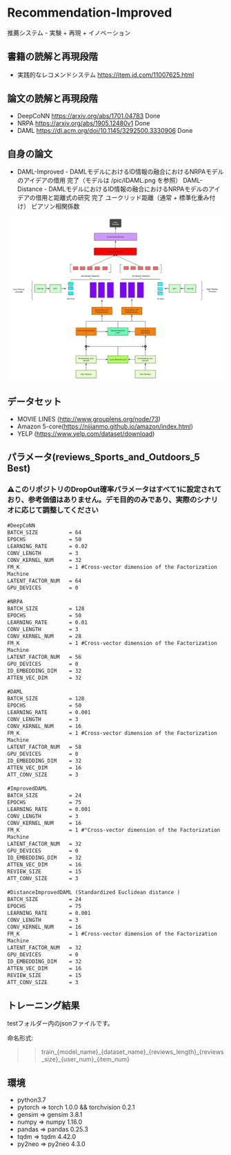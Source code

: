 # Recommendation-Improved
推薦システム - 実験 + 再現 + イノベーション
## 書籍の読解と再現段階
+ 実践的なレコメンドシステム https://item.jd.com/11007625.html

## 論文の読解と再現段階
+ DeepCoNN https://arxiv.org/abs/1701.04783 Done
+ NRPA https://arxiv.org/abs/1905.12480v1 Done
+ DAML https://dl.acm.org/doi/10.1145/3292500.3330906 Done

## 自身の論文
+ DAML-Improved - DAMLモデルにおけるID情報の融合におけるNRPAモデルのアイデアの借用 完了（モデルは /pic/IDAML.png を参照）
DAML-Distance - DAMLモデルにおけるID情報の融合におけるNRPAモデルのアイデアの借用と距離式の研究 完了
  ユークリッド距離（通常 + 標準化重み付け）
  ピアソン相関係数

![image](/pic/IDAML.png)

## データセット
+ MOVIE LINES (http://www.grouplens.org/node/73)
+ Amazon 5-core(https://nijianmo.github.io/amazon/index.html)
+ YELP (https://www.yelp.com/dataset/download)

## パラメータ(reviews_Sports_and_Outdoors_5 Best)

### ⚠️このリポジトリのDropOut確率パラメータはすべて1に設定されており、参考価値はありません。デモ目的のみであり、実際のシナリオに応じて調整してください

```python3
#DeepCoNN
BATCH_SIZE          = 64
EPOCHS              = 50
LEARNING_RATE       = 0.02
CONV_LENGTH         = 3
CONV_KERNEL_NUM     = 32
FM_K                = 1 #Cross-vector dimension of the Factorization Machine
LATENT_FACTOR_NUM   = 64
GPU_DEVICES         = 0

#NRPA
BATCH_SIZE          = 128
EPOCHS              = 50
LEARNING_RATE       = 0.01
CONV_LENGTH         = 3
CONV_KERNEL_NUM     = 28
FM_K                = 1 #Cross-vector dimension of the Factorization Machine
LATENT_FACTOR_NUM   = 56
GPU_DEVICES         = 0
ID_EMBEDDING_DIM    = 32
ATTEN_VEC_DIM       = 32

#DAML
BATCH_SIZE          = 128
EPOCHS              = 50
LEARNING_RATE       = 0.001
CONV_LENGTH         = 3
CONV_KERNEL_NUM     = 16
FM_K                = 1 #Cross-vector dimension of the Factorization Machine
LATENT_FACTOR_NUM   = 58
GPU_DEVICES         = 0
ID_EMBEDDING_DIM    = 32
ATTEN_VEC_DIM       = 16
ATT_CONV_SIZE       = 3

#ImprovedDAML
BATCH_SIZE          = 24
EPOCHS              = 75
LEARNING_RATE       = 0.001
CONV_LENGTH         = 3
CONV_KERNEL_NUM     = 16
FM_K                = 1 #"Cross-vector dimension of the Factorization Machine
LATENT_FACTOR_NUM   = 32
GPU_DEVICES         = 0
ID_EMBEDDING_DIM    = 32
ATTEN_VEC_DIM       = 16
REVIEW_SIZE         = 15
ATT_CONV_SIZE       = 3

#DistanceImprovedDAML (Standardized Euclidean distance )
BATCH_SIZE          = 24
EPOCHS              = 75
LEARNING_RATE       = 0.001
CONV_LENGTH         = 3
CONV_KERNEL_NUM     = 16
FM_K                = 1 #Cross-vector dimension of the Factorization Machine
LATENT_FACTOR_NUM   = 32
GPU_DEVICES         = 0
ID_EMBEDDING_DIM    = 32
ATTEN_VEC_DIM       = 16
REVIEW_SIZE         = 15
ATT_CONV_SIZE       = 3
```
  
## トレーニング結果
testフォルダー内のjsonファイルです。

命名形式:
>> train\_{model_name}\_{dataset_name}\_{reviews_length}\_{reviews_size}\_{user_num}\_{item_num}

## 環境
+ python3.7
+ pytorch => torch             1.0.0 && torchvision       0.2.1   
+ gensim => gensim            3.8.1   
+ numpy => numpy             1.16.0 
+ pandas => pandas            0.25.3  
+ tqdm => tqdm              4.42.0
+ py2neo => py2neo            4.3.0 
